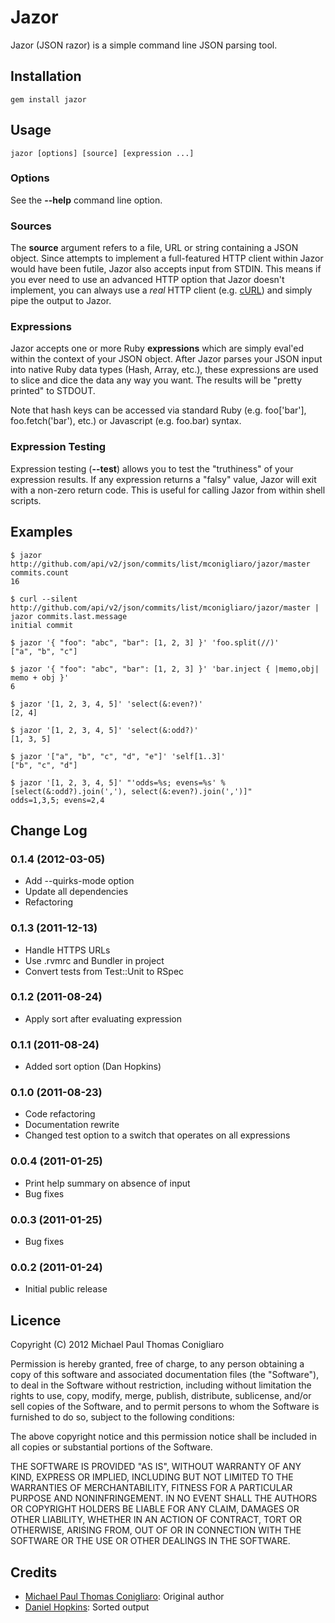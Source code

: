 # Jazor

Jazor (JSON razor) is a simple command line JSON parsing tool.

## Installation

    gem install jazor

## Usage

    jazor [options] [source] [expression ...]

### Options

See the **--help** command line option.

### Sources

The **source** argument refers to a file, URL or string containing a JSON object.
Since attempts to implement a full-featured HTTP client within Jazor would have
been futile, Jazor also accepts input from STDIN. This means if you ever need
to use an advanced HTTP option that Jazor doesn't implement, you can always use
a *real* HTTP client (e.g. [cURL](http://curl.haxx.se/)) and simply pipe the
output to Jazor.

### Expressions

Jazor accepts one or more Ruby **expressions** which are simply eval'ed within
the context of your JSON object. After Jazor parses your JSON input into native
Ruby data types (Hash, Array, etc.), these expressions are used to slice and
dice the data any way you want. The results will be "pretty printed" to STDOUT.

Note that hash keys can be accessed via standard Ruby (e.g. foo['bar'],
foo.fetch('bar'), etc.) or Javascript (e.g. foo.bar) syntax.

### Expression Testing

Expression testing (**--test**) allows you to test the "truthiness" of your
expression results. If any expression returns a "falsy" value, Jazor will exit
with a non-zero return code. This is useful for calling Jazor from within shell
scripts.

## Examples

    $ jazor http://github.com/api/v2/json/commits/list/mconigliaro/jazor/master commits.count
    16

    $ curl --silent http://github.com/api/v2/json/commits/list/mconigliaro/jazor/master | jazor commits.last.message
    initial commit

    $ jazor '{ "foo": "abc", "bar": [1, 2, 3] }' 'foo.split(//)'
    ["a", "b", "c"]

    $ jazor '{ "foo": "abc", "bar": [1, 2, 3] }' 'bar.inject { |memo,obj| memo + obj }'
    6

    $ jazor '[1, 2, 3, 4, 5]' 'select(&:even?)'
    [2, 4]

    $ jazor '[1, 2, 3, 4, 5]' 'select(&:odd?)'
    [1, 3, 5]

    $ jazor '["a", "b", "c", "d", "e"]' 'self[1..3]'
    ["b", "c", "d"]

    $ jazor '[1, 2, 3, 4, 5]' "'odds=%s; evens=%s' % [select(&:odd?).join(','), select(&:even?).join(',')]"
    odds=1,3,5; evens=2,4

## Change Log

### 0.1.4 (2012-03-05)

* Add --quirks-mode option
* Update all dependencies
* Refactoring

### 0.1.3 (2011-12-13)

* Handle HTTPS URLs
* Use .rvmrc and Bundler in project
* Convert tests from Test::Unit to RSpec

### 0.1.2 (2011-08-24)

* Apply sort after evaluating expression

### 0.1.1 (2011-08-24)

* Added sort option (Dan Hopkins)

### 0.1.0 (2011-08-23)

* Code refactoring
* Documentation rewrite
* Changed test option to a switch that operates on all expressions

### 0.0.4 (2011-01-25)

* Print help summary on absence of input
* Bug fixes

### 0.0.3 (2011-01-25)

* Bug fixes

### 0.0.2 (2011-01-24)

* Initial public release

## Licence

Copyright (C) 2012 Michael Paul Thomas Conigliaro

Permission is hereby granted, free of charge, to any person obtaining a copy of
this software and associated documentation files (the "Software"), to deal in
the Software without restriction, including without limitation the rights to
use, copy, modify, merge, publish, distribute, sublicense, and/or sell copies
of the Software, and to permit persons to whom the Software is furnished to do
so, subject to the following conditions:

The above copyright notice and this permission notice shall be included in all
copies or substantial portions of the Software.

THE SOFTWARE IS PROVIDED "AS IS", WITHOUT WARRANTY OF ANY KIND, EXPRESS OR
IMPLIED, INCLUDING BUT NOT LIMITED TO THE WARRANTIES OF MERCHANTABILITY,
FITNESS FOR A PARTICULAR PURPOSE AND NONINFRINGEMENT. IN NO EVENT SHALL THE
AUTHORS OR COPYRIGHT HOLDERS BE LIABLE FOR ANY CLAIM, DAMAGES OR OTHER
LIABILITY, WHETHER IN AN ACTION OF CONTRACT, TORT OR OTHERWISE, ARISING FROM,
OUT OF OR IN CONNECTION WITH THE SOFTWARE OR THE USE OR OTHER DEALINGS IN THE
SOFTWARE.

## Credits

* [Michael Paul Thomas Conigliaro](http://conigliaro.org): Original author
* [Daniel Hopkins](https://github.com/danielhopkins): Sorted output
